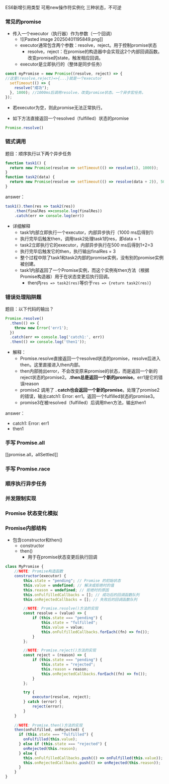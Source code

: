 ES6新增引用类型 可用new操作符实例化
三种状态，不可逆

### 常见的promise
- 传入一个executor（执行器）作为参数（一个回调）
	- ![[Pasted image 20250401195849.png]]
	- executor通常包含两个参数：resolve，reject。用于控制promise状态
		- resolve，reject：在promise的构造器中会实现这2个内部回调函数。改变promise的state，触发相应回调。
	- executor是立即执行的（整体是同步任务）
```js
const myPromise = new Promise((resolve, reject) => {
//这里(resolve,reject)=>{...}就是一个executor
  setTimeout(() => {
    resolve("成功");
  }, 1000); //1000ms后调用resolve，改变promise状态。一个异步宏任务。
});
```
- 若executor为空，则此promise无法正常执行。


- 如下方法直接返回一个resolved（fulfilled）状态的promise
```js
Promise.resolve()
```

### 链式调用
题目：顺序执行以下两个异步任务
```js
function task1() {
  return new Promise(resolve => setTimeout(() => resolve(1), 1000));
}
function task2(data) {
  return new Promise(resolve => setTimeout(() => resolve(data + 2)), 500);
}
```
answer：
```js
task1().then(res => task2(res))
	.then(finalRes =>console.log(finalRes))
	.catch(err => console.log(err))
```
- 详细解释
	- task1内部立即执行一个executor，内部异步执行（1000 ms后得到1）
	- 执行完毕后触发then，调用task2处理task1的res，即data = 1
	- task2立即执行它的executor，内部异步执行在500 ms后得到1+2=3
	- 执行完毕后触发它的then，执行输出finalRes = 3
	- 整个过程中除了task1和task2内部的promise实例，没有别的promise实例被创建。
	- task1内部返回了一个Promise实例，而这个实例有then方法（根据Promise构造器）用于在状态变更后执行回调。
		- then内`res => task2(res)`等价于`res => {return task2(res)}`
### 错误处理陷阱题
题目：以下代码的输出？
```js
Promise.resolve()
  .then(() => {
    throw new Error('err1');
  })
  .catch(err => console.log('catch1:', err))
  .then(() => console.log('then1'));
```
- 解释：
	- Promise.resolve直接返回一个resolved状态的promise，resolve后进入then。这里直接进入then内部。
	- then内部抛出error，不会改变原来promise的状态，而是返回一个新的reject状态的promise2。**.then总是返回一个新的promise**。err1是它的错误reason
	- promise2 调用了 **. catch也会返回一个新的promise**。处理了promise2的错误，输出catch1: Error: err1。返回一个fulfilled状态的promise3。
	- promise3在被resolved（fulfilled）后调用then方法，输出then1

answer：
- catch1: Error: err1
- then1
### 手写 Promise.all
[[promise.all，allSettled]]
### 手写 Promise.race

### 顺序执行异步任务

### 并发限制实现

### Promise 状态变化模拟

### Promise内部结构
- 包含constructor和then()
	- constructor
	- then()
		- 用于在promise状态变更后执行回调
```js
class MyPromise {
    //NOTE: Promise构造函数
    constructor(executor) {
        this.state = "pending"; // Promise 的初始状态
        this.value = undefined; // 解决或拒绝时的值
        this.reason = undefined; // 拒绝时的原因
        this.onFulfilledCallbacks = []; // 成功后的回调函数队列
        this.onRejectedCallbacks = []; // 失败后的回调函数队列

        //NOTE: Promise.resolve()方法的实现
        const resolve = (value) => {
            if (this.state === "pending") {
                this.state = "fulfilled";
                this.value = value;
                this.onFulfilledCallbacks.forEach((fn) => fn());
            }
        };

        //NOTE: Promise.reject()方法的实现
        const reject = (reason) => {
            if (this.state === "pending") {
                this.state = "rejected";
                this.reason = reason;
                this.onRejectedCallbacks.forEach((fn) => fn());
            }
        };

        try {
            executor(resolve, reject);
        } catch (error) {
            reject(error);
        }
    }
    
    //NOTE: Promise.then()方法的实现
    then(onFulfilled, onRejected) {
      if (this.state === "fulfilled") {
        onFulfilled(this.value);
      } else if (this.state === "rejected") {
        onRejected(this.reason);
      } else {
        this.onFulfilledCallbacks.push(() => onFulfilled(this.value));
        this.onRejectedCallbacks.push(() => onRejected(this.reason));
      }
    }
}

```